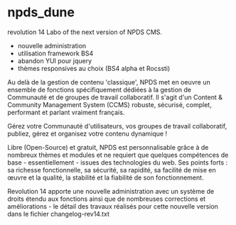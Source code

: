 # npds_dune
revolution 14
Labo of the next version of NPDS CMS.

- nouvelle administration
- utilisation framework BS4
- abandon YUI pour jquery
- thèmes responsives au choix (BS4 alpha et Rocssti)

Au delà de la gestion de contenu 'classique', NPDS met en oeuvre un ensemble de fonctions spécifiquement dédiées à la gestion de Communauté et de groupes de travail collaboratif. 
Il s'agit d'un Content & Community Management System (CCMS) robuste, sécurisé, complet, performant et parlant vraiment français.

Gérez votre Communauté d'utilisateurs, vos groupes de travail collaboratif, publiez, gérez et organisez
votre contenu dynamique !

Libre (Open-Source) et gratuit, NPDS est personnalisable grâce à de nombreux thèmes et modules et ne requiert que quelques compétences de base - essentiellement - issues des technologies du web. 
Ses points forts : sa richesse fonctionnelle, sa sécurité, sa rapidité, sa facilité de mise en œuvre et la qualité, la stabilité et la fiabilité de son fonctionnement.

Revolution 14 apporte une nouvelle administration avec un système de droits étendu aux fonctions ainsi que de nombreuses corrections et améliorations - le détail des travaux réalisés pour cette nouvelle version dans le fichier changelog-rev14.txt
